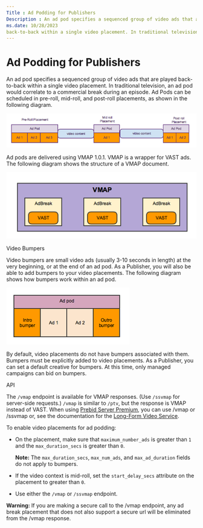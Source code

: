 ```yaml
---
Title : Ad Podding for Publishers
Description : An ad pod specifies a sequenced group of video ads that are played
ms.date: 10/28/2023
back-to-back within a single video placement. In traditional television,
---
```



# Ad Podding for Publishers



An ad pod specifies a sequenced group of video ads that are played
back-to-back within a single video placement. In traditional television,
an ad pod would correlate to a commercial break during an episode. Ad
Pods can be scheduled in pre-roll, mid-roll, and post-roll placements,
as shown in the following diagram.

![ad pod](media/ad-pod-diagram.png)


Ad pods are delivered using VMAP 1.0.1. VMAP is a wrapper for VAST ads.
The following diagram shows the structure of a VMAP document.

![ad pod vmap](media/ad-pod-vmap-diagram.png)


Video Bumpers

Video bumpers are small video ads (usually 3-10 seconds in length) at
the very beginning, or at the end of an ad pod. As a Publisher, you will
also be able to add bumpers to your video placements. The following
diagram shows how bumpers work within an ad pod.



![bumper](media/bumper-example.png)




By default, video placements do not have bumpers associated with them.
Bumpers must be explicitly added to video placements. As a Publisher,
you can set a default creative for bumpers. At this time, only managed
campaigns can bid on bumpers.

API

The `/vmap` endpoint is available for VMAP responses. (Use `/ssvmap` for
server-side requests.) `/vmap` is similar to `/ptv`, but the response is
VMAP instead of VAST. When using <a
href="monetize_monetize-standard/prebid-server-premium.md"
class="xref" target="_blank">Prebid Server Premium</a>, you can use
/vmap or /ssvmap or, see the documentation for the <a
href="xandr-api/long-form-video-service.md"
class="xref" target="_blank">Long-Form Video Service</a>.

To enable video placements for ad podding:

- On the placement, make sure that `maximum_number_ads` is greater than
  `1` and the `max_duration_secs` is greater than `0`.
  

  <b>Note:</b> The `max_duration_secs`,
  `max_num_ads`, and `max_ad_duration` fields do not apply to bumpers.

  
- If the video context is mid-roll, set the `start_delay_secs` attribute
  on the placement to greater than `0`.
- Use either the `/vmap` or `/ssvmap` endpoint.



<b>Warning:</b> If you are making a secure
call to the /vmap endpoint, any ad break placement that does not also
support a secure url will be eliminated from the /vmap response.






